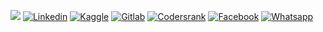 <a href="mailto:mohammadnuruzzaman.hstu@gmail.com
" target="_blank"><img src="https://img.shields.io/badge/EMAIL-red?style=for-the-badge&logo=gmail" target="_blank"></a> [![Linkedin](https://img.shields.io/badge/LINKEDIN-blue?style=for-the-badge&logo=linkedin)](https://m.me/ok.tata.good.bye.gaya)
[![Kaggle](https://img.shields.io/badge/KAGGLE-turquoise?style=for-the-badge&logo=kaggle)](https://m.me/ok.tata.good.bye.gaya)
[![Gitlab](https://img.shields.io/badge/GITLAB-red?style=for-the-badge&logo=gitlab)](https://m.me/ok.tata.good.bye.gaya)
[![Codersrank](https://img.shields.io/badge/CODERSRANK-gray?style=for-the-badge&logo=codersrank)](https://m.me/ok.tata.good.bye.gaya)
[![Facebook](https://img.shields.io/badge/FACEBOOK-blue?style=for-the-badge&logo=facebook)](https://m.me/ok.tata.good.bye.gaya)
[![Whatsapp](https://img.shields.io/badge/WHATSAPP-limeGreen?style=for-the-badge&logo=whatsapp)](https://m.me/ok.tata.good.bye.gaya)
